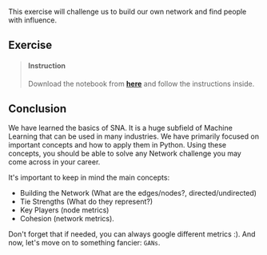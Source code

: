 


This exercise will challenge us to build our own network and find people with influence.

## Exercise


> #### Instruction
> Download the notebook from [**here**](https://drive.google.com/file/d/1G5QKVo9KR5UAKuQmgqp8dMrDOKEfKT2c/view?usp=sharing) and follow the instructions inside.




## Conclusion

We have learned the basics of SNA. It is a huge subfield of Machine Learning that can be used in many industries. We have primarily focused on important concepts and how to apply them in Python. Using these concepts, you should be able to solve any Network challenge you may come across in your career.

It's important to keep in mind the main concepts:

- Building the Network (What are the edges/nodes?, directed/undirected)
- Tie Strengths (What do they represent?)
- Key Players (node metrics)
- Cohesion (network metrics).


Don't forget that if needed, you can always google different metrics :). And now, let's move on to something fancier: `GANs`.